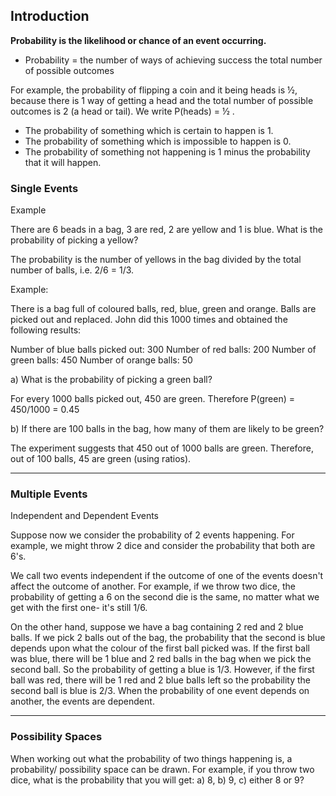 ## Introduction

**Probability is the likelihood or chance of an event occurring.**

- Probability =	 the number of ways of achieving success
 	 the total number of possible outcomes

For example, the probability of flipping a coin and it being heads is ½, because there is 1 way of getting a head and the total number of possible outcomes is 2 (a head or tail). We write P(heads) = ½ .

- The probability of something which is certain to happen is 1.
- The probability of something which is impossible to happen is 0.
- The probability of something not happening is 1 minus the probability that it will happen.

### Single Events

Example

There are 6 beads in a bag, 3 are red, 2 are yellow and 1 is blue. What is the probability of picking a yellow?

The probability is the number of yellows in the bag divided by the total number of balls, i.e. 2/6 = 1/3.

Example:

There is a bag full of coloured balls, red, blue, green and orange. Balls are picked out and replaced. John did this 1000 times and obtained the following results:

Number of blue balls picked out: 300
Number of red balls: 200
Number of green balls: 450
Number of orange balls: 50

a) What is the probability of picking a green ball?

For every 1000 balls picked out, 450 are green. Therefore P(green) = 450/1000 = 0.45

b) If there are 100 balls in the bag, how many of them are likely to be green?

The experiment suggests that 450 out of 1000 balls are green. Therefore, out of 100 balls, 45 are green (using ratios).

<hr/>

### Multiple Events

Independent and Dependent Events

Suppose now we consider the probability of 2 events happening. For example, we might throw 2 dice and consider the probability that both are 6's.

We call two events independent if the outcome of one of the events doesn't affect the outcome of another. For example, if we throw two dice, the probability of getting a 6 on the second die is the same, no matter what we get with the first one- it's still 1/6.

On the other hand, suppose we have a bag containing 2 red and 2 blue balls. If we pick 2 balls out of the bag, the probability that the second is blue depends upon what the colour of the first ball picked was. If the first ball was blue, there will be 1 blue and 2 red balls in the bag when we pick the second ball. So the probability of getting a blue is 1/3. However, if the first ball was red, there will be 1 red and 2 blue balls left so the probability the second ball is blue is 2/3. When the probability of one event depends on another, the events are dependent.

<hr/>

### Possibility Spaces

When working out what the probability of two things happening is, a probability/ possibility space can be drawn. For example, if you throw two dice, what is the probability that you will get: a) 8, b) 9, c) either 8 or 9?
